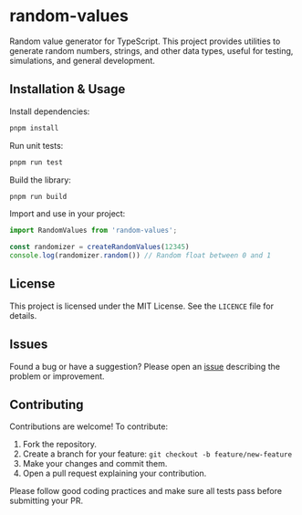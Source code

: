 

# random-values

Random value generator for TypeScript. This project provides utilities to generate random numbers, strings, and other data types, useful for testing, simulations, and general development.



## Installation & Usage

Install dependencies:

```bash
pnpm install
```

Run unit tests:

```bash
pnpm run test
```

Build the library:

```bash
pnpm run build
```

Import and use in your project:

```ts
import RandomValues from 'random-values';

const randomizer = createRandomValues(12345)
console.log(randomizer.random()) // Random float between 0 and 1
```


## License

This project is licensed under the MIT License. See the `LICENCE` file for details.


## Issues

Found a bug or have a suggestion? Please open an [issue](https://github.com/Jkous/random-values/issues) describing the problem or improvement.


## Contributing

Contributions are welcome! To contribute:

1. Fork the repository.
2. Create a branch for your feature: `git checkout -b feature/new-feature`
3. Make your changes and commit them.
4. Open a pull request explaining your contribution.

Please follow good coding practices and make sure all tests pass before submitting your PR.
